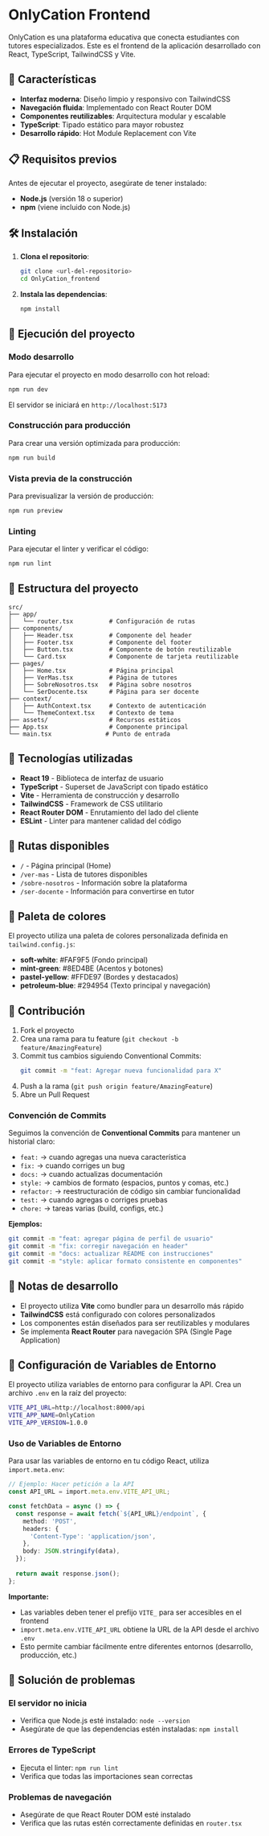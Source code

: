 # OnlyCation Frontend

OnlyCation es una plataforma educativa que conecta estudiantes con tutores especializados. Este es el frontend de la aplicación desarrollado con React, TypeScript, TailwindCSS y Vite.

## 🚀 Características

- **Interfaz moderna**: Diseño limpio y responsivo con TailwindCSS
- **Navegación fluida**: Implementado con React Router DOM
- **Componentes reutilizables**: Arquitectura modular y escalable
- **TypeScript**: Tipado estático para mayor robustez
- **Desarrollo rápido**: Hot Module Replacement con Vite

## 📋 Requisitos previos

Antes de ejecutar el proyecto, asegúrate de tener instalado:

- **Node.js** (versión 18 o superior)
- **npm** (viene incluido con Node.js)

## 🛠️ Instalación

1. **Clona el repositorio**:
   ```bash
   git clone <url-del-repositorio>
   cd OnlyCation_frontend
   ```

2. **Instala las dependencias**:
   ```bash
   npm install
   ```

## 🚀 Ejecución del proyecto

### Modo desarrollo
Para ejecutar el proyecto en modo desarrollo con hot reload:

```bash
npm run dev
```

El servidor se iniciará en `http://localhost:5173`

### Construcción para producción
Para crear una versión optimizada para producción:

```bash
npm run build
```

### Vista previa de la construcción
Para previsualizar la versión de producción:

```bash
npm run preview
```

### Linting
Para ejecutar el linter y verificar el código:

```bash
npm run lint
```

## 📁 Estructura del proyecto

```
src/
├── app/
│   └── router.tsx          # Configuración de rutas
├── components/
│   ├── Header.tsx          # Componente del header
│   ├── Footer.tsx          # Componente del footer
│   ├── Button.tsx          # Componente de botón reutilizable
│   └── Card.tsx            # Componente de tarjeta reutilizable
├── pages/
│   ├── Home.tsx            # Página principal
│   ├── VerMas.tsx          # Página de tutores
│   ├── SobreNosotros.tsx   # Página sobre nosotros
│   └── SerDocente.tsx      # Página para ser docente
├── context/
│   ├── AuthContext.tsx     # Contexto de autenticación
│   └── ThemeContext.tsx    # Contexto de tema
├── assets/                 # Recursos estáticos
├── App.tsx                 # Componente principal
└── main.tsx               # Punto de entrada
```

## 🎨 Tecnologías utilizadas

- **React 19** - Biblioteca de interfaz de usuario
- **TypeScript** - Superset de JavaScript con tipado estático
- **Vite** - Herramienta de construcción y desarrollo
- **TailwindCSS** - Framework de CSS utilitario
- **React Router DOM** - Enrutamiento del lado del cliente
- **ESLint** - Linter para mantener calidad del código

## 🎯 Rutas disponibles

- `/` - Página principal (Home)
- `/ver-mas` - Lista de tutores disponibles
- `/sobre-nosotros` - Información sobre la plataforma
- `/ser-docente` - Información para convertirse en tutor

## 🎨 Paleta de colores

El proyecto utiliza una paleta de colores personalizada definida en `tailwind.config.js`:

- **soft-white**: #FAF9F5 (Fondo principal)
- **mint-green**: #8ED4BE (Acentos y botones)
- **pastel-yellow**: #FFDE97 (Bordes y destacados)
- **petroleum-blue**: #294954 (Texto principal y navegación)

## 🤝 Contribución

1. Fork el proyecto
2. Crea una rama para tu feature (`git checkout -b feature/AmazingFeature`)
3. Commit tus cambios siguiendo Conventional Commits:
   ```bash
   git commit -m "feat: Agregar nueva funcionalidad para X"
   ```
4. Push a la rama (`git push origin feature/AmazingFeature`)
5. Abre un Pull Request

### Convención de Commits

Seguimos la convención de **Conventional Commits** para mantener un historial claro:

- `feat:` → cuando agregas una nueva característica
- `fix:` → cuando corriges un bug
- `docs:` → cuando actualizas documentación
- `style:` → cambios de formato (espacios, puntos y comas, etc.)
- `refactor:` → reestructuración de código sin cambiar funcionalidad
- `test:` → cuando agregas o corriges pruebas
- `chore:` → tareas varias (build, configs, etc.)

**Ejemplos:**
```bash
git commit -m "feat: agregar página de perfil de usuario"
git commit -m "fix: corregir navegación en header"
git commit -m "docs: actualizar README con instrucciones"
git commit -m "style: aplicar formato consistente en componentes"
```

## 📝 Notas de desarrollo

- El proyecto utiliza **Vite** como bundler para un desarrollo más rápido
- **TailwindCSS** está configurado con colores personalizados
- Los componentes están diseñados para ser reutilizables y modulares
- Se implementa **React Router** para navegación SPA (Single Page Application)

## 🔧 Configuración de Variables de Entorno

El proyecto utiliza variables de entorno para configurar la API. Crea un archivo `.env` en la raíz del proyecto:

```bash
VITE_API_URL=http://localhost:8000/api
VITE_APP_NAME=OnlyCation
VITE_APP_VERSION=1.0.0
```

### Uso de Variables de Entorno

Para usar las variables de entorno en tu código React, utiliza `import.meta.env`:

```typescript
// Ejemplo: Hacer petición a la API
const API_URL = import.meta.env.VITE_API_URL;

const fetchData = async () => {
  const response = await fetch(`${API_URL}/endpoint`, {
    method: 'POST',
    headers: {
      'Content-Type': 'application/json',
    },
    body: JSON.stringify(data),
  });
  
  return await response.json();
};
```

**Importante:** 
- Las variables deben tener el prefijo `VITE_` para ser accesibles en el frontend
- `import.meta.env.VITE_API_URL` obtiene la URL de la API desde el archivo `.env`
- Esto permite cambiar fácilmente entre diferentes entornos (desarrollo, producción, etc.)

## 🐛 Solución de problemas

### El servidor no inicia
- Verifica que Node.js esté instalado: `node --version`
- Asegúrate de que las dependencias estén instaladas: `npm install`

### Errores de TypeScript
- Ejecuta el linter: `npm run lint`
- Verifica que todas las importaciones sean correctas

### Problemas de navegación
- Asegúrate de que React Router DOM esté instalado
- Verifica que las rutas estén correctamente definidas en `router.tsx`
